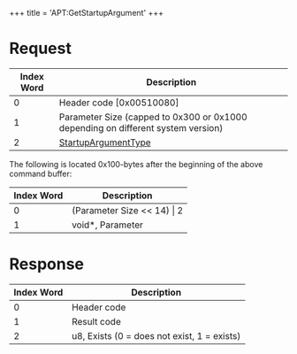 +++
title = 'APT:GetStartupArgument'
+++

# Request

| Index Word | Description                                                                      |
|------------|----------------------------------------------------------------------------------|
| 0          | Header code \[0x00510080\]                                                       |
| 1          | Parameter Size (capped to 0x300 or 0x1000 depending on different system version) |
| 2          | [StartupArgumentType](NS_and_APT_Services#StartupArgumentType "wikilink")        |

The following is located 0x100-bytes after the beginning of the above
command buffer:

| Index Word | Description                   |
|------------|-------------------------------|
| 0          | (Parameter Size \<\< 14) \| 2 |
| 1          | void\*, Parameter             |

# Response

| Index Word | Description                                 |
|------------|---------------------------------------------|
| 0          | Header code                                 |
| 1          | Result code                                 |
| 2          | u8, Exists (0 = does not exist, 1 = exists) |
